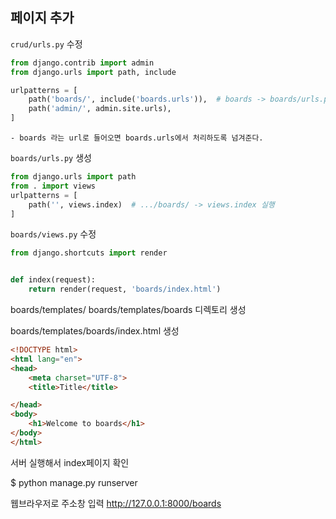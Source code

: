 

## 페이지 추가

`crud/urls.py` 수정

```python
from django.contrib import admin
from django.urls import path, include

urlpatterns = [
    path('boards/', include('boards.urls')),  # boards -> boards/urls.py
    path('admin/', admin.site.urls),
]
```

	- boards 라는 url로 들어오면 boards.urls에서 처리하도록 넘겨준다.



`boards/urls.py` 생성

```python
from django.urls import path
from . import views
urlpatterns = [
    path('', views.index)  # .../boards/ -> views.index 실행
]
```



`boards/views.py` 수정

```python
from django.shortcuts import render


def index(request):
    return render(request, 'boards/index.html')  
```



boards/templates/       boards/templates/boards  디렉토리 생성



boards/templates/boards/index.html 생성

```html
<!DOCTYPE html>
<html lang="en">
<head>
    <meta charset="UTF-8">
    <title>Title</title>

</head>
<body>
    <h1>Welcome to boards</h1>
</body>
</html>
```



서버 실행해서 index페이지 확인

$ python manage.py runserver

웹브라우저로 주소창 입력  http://127.0.0.1:8000/boards

